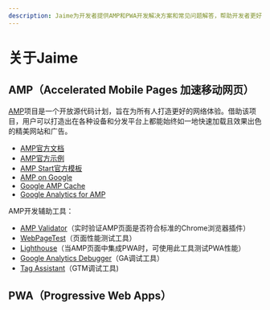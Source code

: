 ```yaml
---
description: Jaime为开发者提供AMP和PWA开发解决方案和常见问题解答，帮助开发者更好地应用移动网站开发技术优化网站功能和用户体验。
---
```


# 关于Jaime

## AMP（Accelerated Mobile Pages 加速移动网页）

[AMP](https://www.ampproject.org/)项目是一个开放源代码计划，旨在为所有人打造更好的网络体验。借助该项目，用户可以打造出在各种设备和分发平台上都能始终如一地快速加载且效果出色的精美网站和广告。

* [AMP官方文档](https://www.ampproject.org/docs/)
* [AMP官方示例](https://ampbyexample.com/)
* [AMP Start官方模板](https://www.ampstart.com/)
* [AMP on Google](https://developers.google.com/amp/)
* [Google AMP Cache](https://developers.google.com/amp/cache/)
* [Google Analytics for AMP](https://developers.google.com/analytics/devguides/collection/amp-analytics/)

AMP开发辅助工具：

* [AMP Validator](https://chrome.google.com/webstore/detail/amp-validator/nmoffdblmcmgeicmolmhobpoocbbmknc)（实时验证AMP页面是否符合标准的Chrome浏览器插件）
* [WebPageTest](https://www.webpagetest.org/)（页面性能测试工具）
* [Lighthouse](https://chrome.google.com/webstore/detail/lighthouse/blipmdconlkpinefehnmjammfjpmpbjk)（当AMP页面中集成PWA时，可使用此工具测试PWA性能）
* [Google Analytics Debugger](https://chrome.google.com/webstore/detail/google-analytics-debugger/jnkmfdileelhofjcijamephohjechhna)（GA调试工具）
* [Tag Assistant](https://chrome.google.com/webstore/detail/tag-assistant-by-google/kejbdjndbnbjgmefkgdddjlbokphdefk)（GTM调试工具\)

## PWA（Progressive Web Apps）



